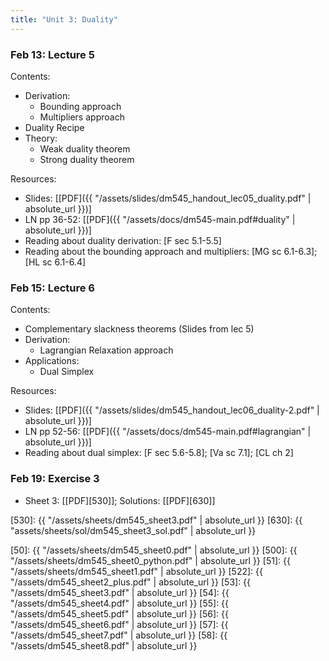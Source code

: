 ```yaml
---
title: "Unit 3: Duality" 
---
```



### Feb 13: Lecture 5


Contents:  
- Derivation: 
  - Bounding approach
  - Multipliers approach
- Duality Recipe
- Theory: 
  - Weak duality theorem
  - Strong duality theorem


Resources:
- Slides: [[PDF]({{ "/assets/slides/dm545_handout_lec05_duality.pdf" | absolute_url }})]
- LN pp 36-52: [[PDF]({{ "/assets/docs/dm545-main.pdf#duality" | absolute_url }})]
- Reading about duality derivation: [F sec 5.1-5.5]  
- Reading about the bounding approach and multipliers: [MG sc 6.1-6.3]; [HL sc 6.1-6.4] 

### Feb 15: Lecture 6

Contents:
- Complementary slackness theorems (Slides from lec 5)
- Derivation:
  - Lagrangian Relaxation approach
- Applications: 
  - Dual Simplex

Resources:
- Slides: [[PDF]({{ "/assets/slides/dm545_handout_lec06_duality-2.pdf" | absolute_url }})]
- LN pp 52-56: [[PDF]({{ "/assets/docs/dm545-main.pdf#lagrangian" | absolute_url }})]
- Reading about dual simplex: [F sec 5.6-5.8]; [Va sc 7.1]; [CL ch 2]    

### Feb 19: Exercise 3

- Sheet 3: [[PDF][530]]; Solutions: [[PDF][630]]

[530]: {{ "/assets/sheets/dm545_sheet3.pdf" | absolute_url }}
[630]: {{ "assets/sheets/sol/dm545_sheet3_sol.pdf" | absolute_url }}
<!-- **Exercises**{: .label .label-purple } -->

<!--
: **Lab**{: .label .label-purple } [Intro to Java](#)

: [Tracing, IntLists, & Recursion](#)
  : [2.1](#)
: **HW 1 due**{: .label .label-red }
-->




[50]: {{ "/assets/sheets/dm545_sheet0.pdf" | absolute_url }}
[500]: {{ "/assets/sheets/dm545_sheet0_python.pdf" | absolute_url }}
[51]: {{ "/assets/sheets/dm545_sheet1.pdf" | absolute_url }}
[522]: {{ "/assets/dm545_sheet2_plus.pdf" | absolute_url }}
[53]: {{ "/assets/dm545_sheet3.pdf" | absolute_url }}
[54]: {{ "/assets/dm545_sheet4.pdf" | absolute_url }}
[55]: {{ "/assets/dm545_sheet5.pdf" | absolute_url }}
[56]: {{ "/assets/dm545_sheet6.pdf" | absolute_url }}
[57]: {{ "/assets/dm545_sheet7.pdf" | absolute_url }}
[58]: {{ "/assets/dm545_sheet8.pdf" | absolute_url }}